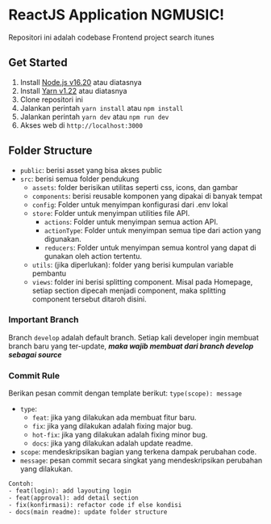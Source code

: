# ReactJS Application NGMUSIC!

Repositori ini adalah codebase Frontend project search itunes

## Get Started

1. Install [Node.js v16.20](https://nodejs.org/en/) atau diatasnya
2. Install [Yarn v1.22](https://yarnpkg.com/) atau diatasnya
3. Clone repositori ini
4. Jalankan perintah `yarn install` atau `npm install`
5. Jalankan perintah `yarn dev` atau `npm run dev`
6. Akses web di `http://localhost:3000`

## Folder Structure

- `public`: berisi asset yang bisa akses public
- `src`: berisi semua folder pendukung
  - `assets`: folder berisikan utilitas seperti css, icons, dan gambar
  - `components`: berisi reusable komponen yang dipakai di banyak tempat
  - `config`: Folder untuk menyimpan konfigurasi dari .env lokal
  - `store`: Folder untuk menyimpan utilities file API.
    - `actions`: Folder untuk menyimpan semua action API.
    - `actionType`: Folder untuk menyimpan semua tipe dari action yang digunakan.
    - `reducers`: Folder untuk menyimpan semua kontrol yang dapat di gunakan oleh action tertentu.
  - `utils`: (jika diperlukan): folder yang berisi kumpulan variable pembantu
  - `views`: folder ini berisi splitting component. Misal pada Homepage, setiap section dipecah menjadi component, maka splitting component tersebut ditaroh disini.

### Important Branch

Branch `develop` adalah default branch. Setiap kali developer ingin membuat branch baru yang ter-update, **_maka wajib membuat dari branch develop sebagai source_**

### Commit Rule

Berikan pesan commit dengan template berikut:
`type(scope): message`

- `type`:
  - `feat`: jika yang dilakukan ada membuat fitur baru.
  - `fix`: jika yang dilakukan adalah fixing major bug.
  - `hot-fix`: jika yang dilakukan adalah fixing minor bug.
  - `docs`: jika yang dilakukan adalah update readme.
- `scope`: mendeskripsikan bagian yang terkena dampak perubahan code.
- `message`: pesan commit secara singkat yang mendeskripsikan perubahan yang dilakukan.

```
Contoh:
- feat(login): add layouting login
- feat(approval): add detail section
- fix(konfirmasi): refactor code if else kondisi
- docs(main readme): update folder structure
```
